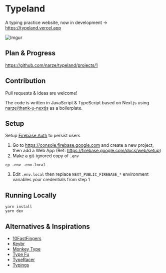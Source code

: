 # Typeland

A typing practice website, now in development -> https://typeland.vercel.app

![Imgur](https://i.imgur.com/EWAc8lD.png)

## Plan & Progress

https://github.com/narze/typeland/projects/1

## Contribution

Pull requests & ideas are welcome!

The code is written in JavaScript & TypeScript based on Next.js using [narze/thank-u-nextjs](https://github.com/narze/thank-u-nextjs) as a boilerplate.

## Setup

Setup [Firebase Auth](https://firebase.google.com/docs/auth) to persist users

1. Go to https://console.firebase.google.com and create a new project, then add a Web App (Ref: https://firebase.google.com/docs/web/setup)
2. Make a git-ignored copy of `.env`

```shell
cp .env .env.local
```

3. Edit `.env.local` then replace `NEXT_PUBLIC_FIREBASE_*` environment variables your credentials from step 1

## Running Locally

```shell
yarn install
yarn dev
```

## Alternatives & Inspirations

- [10FastFingers](https://10fastfingers.com)
- [Keybr](https://keybr.com)
- [Monkey Type](https://monkey-type.com)
- [Type Fu](http://type-fu.com)
- [TypeRacer](https://typeracer.com)
- [Typings](https://typings.gg)
